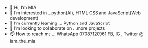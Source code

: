 - 👋 Hi, I’m MIA
- 👀 I’m interested in ...python(AI), HTML CSS and JavaScript(Web development)
- 🌱 I’m currently learning ... Python and JavaScript
- 💞️ I’m looking to collaborate on ...more projects
- 📫 How to reach me ...
WhatsApp 07087120961
FB, IG , Twitter @ iam_the_mia

<!---
MIADIGITALS/MIADIGITALS is a ✨ special ✨ repository because its `README.md` (this file) appears on your GitHub profile.
You can click the Preview link to take a look at your changes.
--->
